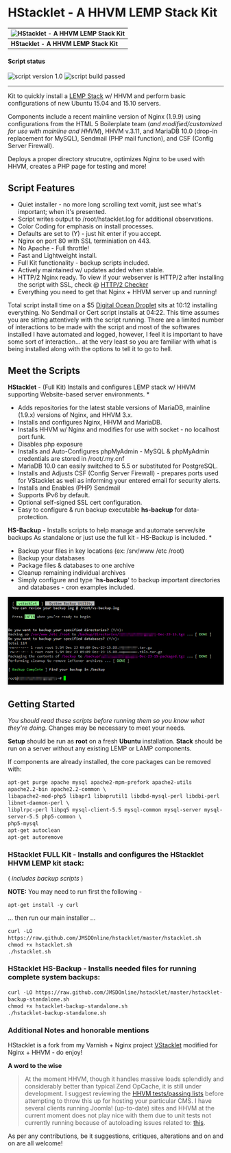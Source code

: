 HStacklet - A HHVM LEMP Stack Kit
==========

| ![HStacklet - A HHVM LEMP Stack Kit](https://github.com/JMSDOnline/vstacklet/blob/master/images/hstacklet-lemp-kit.png "vstacklet") |
|---|
| **HStacklet - A HHVM LEMP Stack Kit** |

#### Script status

  ![script version 1.0](http://b.repl.ca/v1/script_version-1.0-446CB3.png)  ![script build passed](http://b.repl.ca/v1/script_build-passed-1E824C.png) 

--------

Kit to quickly install a [LEMP Stack](https://lemp.io) w/ HHVM and perform basic configurations of new Ubuntu 15.04 and 15.10 servers.

Components include a recent mainline version of Nginx (1.9.9) using configurations from the HTML 5 Boilerplate team (_and modified/customized for use with mainline and HHVM_), HHVM v.3.11, and MariaDB 10.0 (drop-in replacement for MySQL), Sendmail (PHP mail function), and CSF (Config Server Firewall).

Deploys a proper directory strucutre, optimizes Nginx to be used with HHVM, creates a PHP page for testing and more!


Script Features
--------
  * Quiet installer - no more long scrolling text vomit, just see what's important; when it's presented.
  * Script writes output to /root/hstacklet.log for additional observations.
  * Color Coding for emphasis on install processes.
  * Defaults are set to (Y) - just hit enter if you accept.
  * Nginx on port 80 with SSL terminiation on 443.
  * No Apache - Full throttle!
  * Fast and Lightweight install.
  * Full Kit functionality - backup scripts included.
  * Actively maintained w/ updates added when stable.
  * HTTP/2 Nginx ready. To view if your webserver is HTTP/2 after installing the script with SSL, check @ <a href="http://h2.nix-admin.com/" target="_blank">HTTP/2 Checker</a>
  * Everything you need to get that Nginx + HHVM server up and running!

Total script install time on a $5 <a href="https://www.digitalocean.com/?refcode=917d3ff0e1c8" target="_blank">Digital Ocean Droplet</a> sits at 10:12 installing everything. No Sendmail or Cert script installs at 04:22. This time assumes you are sitting attentively with the script running. There are a limited number of interactions to be made with the script and most of the softwares installed I have automated and logged, however, I feel it is important to have some sort of interaction... at the very least so you are familiar with what is being installed along with the options to tell it to go to hell.

 Meet the Scripts
--------

__HStacklet__ - (Full Kit) Installs and configures LEMP stack w/ HHVM supporting Website-based server environments.
  *
  * Adds repositories for the latest stable versions of MariaDB, mainline (1.9.x) versions of Nginx, and HHVM 3.x.
  * Installs and configures Nginx, HHVM and MariaDB.
  * Installs HHVM w/ Nginx and modifies for use with socket - no localhost port funk.
  * Disables php exposure
  * Installs and Auto-Configures phpMyAdmin - MySQL & phpMyAdmin credentials are stored in /root/.my.cnf
  * MariaDB 10.0 can easily switched to 5.5 or substituted for PostgreSQL.
  * Installs and Adjusts CSF (Config Server Firewall) - prepares ports used for VStacklet as well as informing your entered email for security alerts.
  * Installs and Enables (PHP) Sendmail
  * Supports IPv6 by default.
  * Optional self-signed SSL cert configuration.
  * Easy to configure & run backup executable __hs-backup__ for data-protection.

__HS-Backup__ - Installs scripts to help manage and automate server/site backups 
As standalone or just use the full kit - HS-Backup is included.
  *
  * Backup your files in key locations (ex: /srv/www /etc /root)
  * Backup your databases
  * Package files & databases to one archive
  * Cleanup remaining individual archives
  * Simply configure and type '__hs-backup__' to backup important directories and databases - cron examples included.

![HS-Backup](https://github.com/JMSDOnline/hstacklet/blob/master/images/hs-backup-utility-preview.png "HStacklets HS-Backup Utility")

Getting Started
----------------
_You should read these scripts before running them so you know what they're
doing._ Changes may be necessary to meet your needs.

__Setup__ should be run as __root__ on a fresh __Ubuntu__ installation. __Stack__ should be run on a server without any existing LEMP or LAMP components.

If components are already installed, the core packages can be removed with:
```
apt-get purge apache mysql apache2-mpm-prefork apache2-utils apache2.2-bin apache2.2-common \
libapache2-mod-php5 libapr1 libaprutil1 libdbd-mysql-perl libdbi-perl libnet-daemon-perl \
libplrpc-perl libpq5 mysql-client-5.5 mysql-common mysql-server mysql-server-5.5 php5-common \ 
php5-mysql
apt-get autoclean
apt-get autoremove
```

### HStacklet FULL Kit - Installs and configures the HStacklet HHVM LEMP kit stack:
( _includes backup scripts_ )

**NOTE:** You may need to run first the following  -

```
apt-get install -y curl
```
... then run our main installer ...
```
curl -LO https://raw.github.com/JMSDOnline/hstacklet/master/hstacklet.sh
chmod +x hstacklet.sh
./hstacklet.sh
```

### HStacklet HS-Backup - Installs needed files for running complete system backups:
```
curl -LO https://raw.github.com/JMSDOnline/hstacklet/master/hstacklet-backup-standalone.sh
chmod +x hstacklet-backup-standalone.sh
./hstacklet-backup-standalone.sh
```


### Additional Notes and honorable mentions

HStacklet is a fork from my Varnish + Nginx project [VStacklet](https://github.com/JMSDOnline/vstacklet) modified for Nginx + HHVM - do enjoy!

__A word to the wise__
> At the moment HHVM, though it handles massive loads splendidly and considerably better than typical Zend OpCache, it is still under development. I suggest reviewing the [HHVM tests/passing lists](http://hhvm.com/blog/875/wow-hhvm-is-fast-too-bad-it-doesnt-run-my-code) before attempting to throw this up for hosting your particular CMS. I have several clients running Joomla! (up-to-date) sites and HHVM at the current moment does not play nice with them due to unit tests not currently running because of autoloading issues related to: [this](https://github.com/facebook/hiphop-php/pull/959).

As per any contributions, be it suggestions, critiques, alterations and on and on are all welcome!